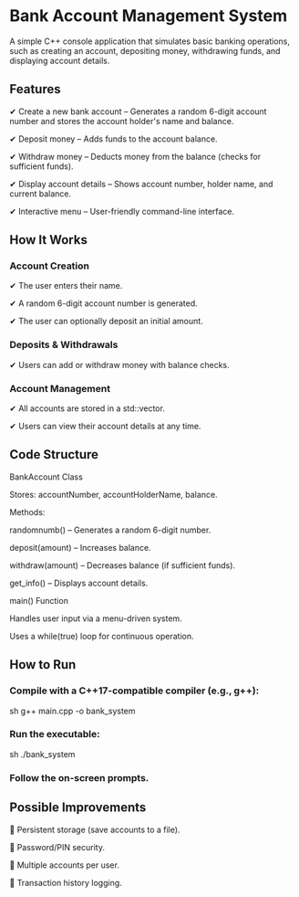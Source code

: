 # Bank Account Management System
A simple C++ console application that simulates basic banking operations, such as creating an account, depositing money, withdrawing funds, and displaying account details.

## Features
✔ Create a new bank account – Generates a random 6-digit account number and stores the account holder's name and balance.

✔ Deposit money – Adds funds to the account balance.

✔ Withdraw money – Deducts money from the balance (checks for sufficient funds).

✔ Display account details – Shows account number, holder name, and current balance.

✔ Interactive menu – User-friendly command-line interface.

## How It Works
### Account Creation

✔ The user enters their name.

✔ A random 6-digit account number is generated.

✔ The user can optionally deposit an initial amount.

### Deposits & Withdrawals

✔ Users can add or withdraw money with balance checks.

### Account Management

✔ All accounts are stored in a std::vector<BankAccount>.

✔ Users can view their account details at any time.

## Code Structure
BankAccount Class

Stores: accountNumber, accountHolderName, balance.

Methods:

randomnumb() – Generates a random 6-digit number.

deposit(amount) – Increases balance.

withdraw(amount) – Decreases balance (if sufficient funds).

get_info() – Displays account details.

main() Function

Handles user input via a menu-driven system.

Uses a while(true) loop for continuous operation.

## How to Run
### Compile with a C++17-compatible compiler (e.g., g++):

sh
g++ main.cpp -o bank_system

### Run the executable:

sh
./bank_system

### Follow the on-screen prompts.

## Possible Improvements
🔹 Persistent storage (save accounts to a file).

🔹 Password/PIN security.

🔹 Multiple accounts per user.

🔹 Transaction history logging.

